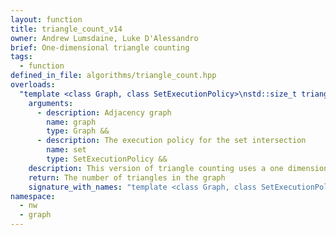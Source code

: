 ```yaml
---
layout: function
title: triangle_count_v14
owner: Andrew Lumsdaine, Luke D'Alessandro
brief: One-dimensional triangle counting
tags:
  - function
defined_in_file: algorithms/triangle_count.hpp
overloads:
  "template <class Graph, class SetExecutionPolicy>\nstd::size_t triangle_count_v14(Graph &&, SetExecutionPolicy &&)":
    arguments:
      - description: Adjacency graph
        name: graph
        type: Graph &&
      - description: The execution policy for the set intersection
        name: set
        type: SetExecutionPolicy &&
    description: This version of triangle counting uses a one dimensional parallel-for loop over the edge range. This is identical to the the GAP verification code, but in parallel. <br /> This version produces the correct result for both upper and lower triangular matrices, but should be somewhat more efficient for lower triangular orders as the set intersections should be more efficient.
    return: The number of triangles in the graph
    signature_with_names: "template <class Graph, class SetExecutionPolicy>\nstd::size_t triangle_count_v14(Graph && graph, SetExecutionPolicy && set)"
namespace:
  - nw
  - graph
---
```

